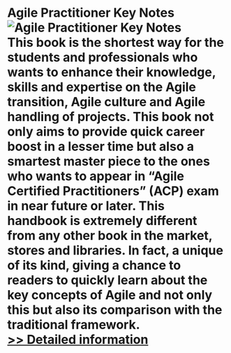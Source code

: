 # Agile Practitioner Key Notes<br />![Agile Practitioner Key Notes](https://mycommerce.akamaized.net/api/pimages/P300984065/BIG/300984065.JPG)<br />This book is the shortest way for the students and professionals who wants to enhance their knowledge, skills and expertise on the Agile transition, Agile culture and Agile handling of projects. This book not only aims to provide quick career boost in a lesser time but also a smartest master piece to the ones who wants to appear in “Agile Certified Practitioners” (ACP) exam in near future or later. This handbook is extremely different from any other book in the market, stores and libraries. In fact, a unique of its kind, giving a chance to readers to quickly learn about the key concepts of Agile and not only this but also its comparison with the traditional framework.<br />[>> Detailed information](https://secure.shareit.com/shareit/product.html?productid=300984065&affiliateid=200057808)